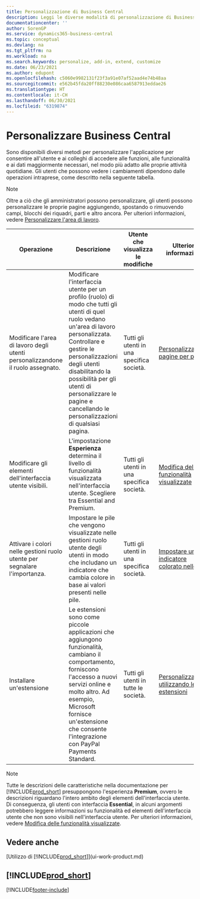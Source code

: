 ```yaml
---
title: Personalizzazione di Business Central
description: Leggi le diverse modalità di personalizzazione di Business Central per migliorare l'accesso alle funzionalità di cui hai più bisogno in base al tuo lavoro quotidiano.
documentationcenter: ''
author: SorenGP
ms.service: dynamics365-business-central
ms.topic: conceptual
ms.devlang: na
ms.tgt_pltfrm: na
ms.workload: na
ms.search.keywords: personalize, add-in, extend, customize
ms.date: 06/23/2021
ms.author: edupont
ms.openlocfilehash: c5060e9982131f23f3a91e07af52aad4e74b48aa
ms.sourcegitcommit: e562b45fda20ff88230e086caa6587913eddae26
ms.translationtype: HT
ms.contentlocale: it-CH
ms.lasthandoff: 06/30/2021
ms.locfileid: "6319874"
---
```

# <a name="customize-business-central"></a>Personalizzare Business Central
Sono disponibili diversi metodi per personalizzare l'applicazione per consentire all'utente e ai colleghi di accedere alle funzioni, alle funzionalità e ai dati maggiormente necessari, nel modo più adatto alle proprie attività quotidiane. Gli utenti che possono vedere i cambiamenti dipendono dalle operazioni intraprese, come descritto nella seguente tabella.

> [!NOTE]
> Oltre a ciò che gli amministratori possono personalizzare, gli utenti possono personalizzare le proprie pagine aggiungendo, spostando o rimuovendo campi, blocchi dei riquadri, parti e altro ancora. Per ulteriori informazioni, vedere [Personalizzare l'area di lavoro](ui-personalization-user.md).

| Operazione    |  Descrizione  |  Utente che visualizza le modifiche  |  Ulteriori informazioni  |
|-----|---------------|---------|-------|
|Modificare l'area di lavoro degli utenti personalizzandone il ruolo assegnato.|Modificare l'interfaccia utente per un profilo (ruolo) di modo che tutti gli utenti di quel ruolo vedano un'area di lavoro personalizzata. Controllare e gestire le personalizzazioni degli utenti disabilitando la possibilità per gli utenti di personalizzare le pagine e cancellando le personalizzazioni di qualsiasi pagina.|Tutti gli utenti in una specifica società.|[Personalizzare pagine per profili](ui-personalization-manage.md)|
|Modificare gli elementi dell'interfaccia utente visibili.|L'impostazione **Esperienza** determina il livello di funzionalità visualizzata nell'interfaccia utente. Scegliere tra Essential and Premium.|Tutti gli utenti in una specifica società.|[Modifica delle funzionalità visualizzate](ui-experiences.md)|
|Attivare i colori nelle gestioni ruolo utente per segnalare l'importanza.|Impostare le pile che vengono visualizzate nelle gestioni ruolo utente degli utenti in modo che includano un indicatore che cambia colore in base ai valori presenti nelle pile.|Tutti gli utenti in una specifica società.|[Impostare un indicatore colorato nelle pile](admin-how-set-up-colored-indicator-on-cues.md)|
|Installare un'estensione|Le estensioni sono come piccole applicazioni che aggiungono funzionalità, cambiano il comportamento, forniscono l'accesso a nuovi servizi online e molto altro. Ad esempio, Microsoft fornisce un'estensione che consente l'integrazione con PayPal Payments Standard.|Tutti gli utenti in tutte le società.|[Personalizzazione utilizzando le estensioni](ui-extensions.md)|
> [!NOTE]
> Tutte le descrizioni delle caratteristiche nella documentazione per [!INCLUDE[prod_short](includes/prod_short.md)] presuppongono l'esperienza **Premium**, ovvero le descrizioni riguardano l'intero ambito degli elementi dell'interfaccia utente. Di conseguenza, gli utenti con interfaccia **Essential**, in alcuni argomenti potrebbero leggere informazioni su funzionalità ed elementi dell'interfaccia utente che non sono visibili nell'interfaccia utente. Per ulteriori informazioni, vedere [Modifica delle funzionalità visualizzate](ui-experiences.md).

## <a name="see-also"></a>Vedere anche
[Utilizzo di [!INCLUDE[prod_short](includes/prod_short.md)]](ui-work-product.md)  

## [!INCLUDE[prod_short](includes/free_trial_md.md)]  


[!INCLUDE[footer-include](includes/footer-banner.md)]